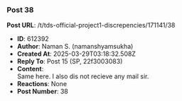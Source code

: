 ### Post 38
**Post URL**: /t/tds-official-project1-discrepencies/171141/38
- **ID**: 612392
- **Author**: Naman S.  (namanshyamsukha)
- **Created At**: 2025-03-29T03:18:32.508Z
- **Reply To**: Post 15 (SP, 22f3003083)
- **Content**:  
  Same here. I also dis not recieve any mail sir.
- **Reactions**: None
- **Post Number**: 38

